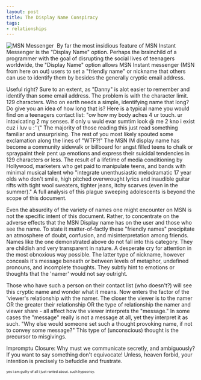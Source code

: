 ```yaml
--- 
layout: post
title: The Display Name Conspiracy
tags: 
- relationships
---
```

<img align="left" alt="MSN Messenger" id="image6" style="padding-right: 5px" src="http://binaryelysium.com/new/wp-content/uploads/2006/07/msnmessenger.thumbnail.jpg" />By far the most insidious feature of MSN Instant Messenger is the "Display Name" option. Perhaps the brainchild of a programmer with the goal of disrupting the social lives of teenagers worldwide, the "Display Name" option allows MSN Instant messenger (MSN from here on out) users to set a "friendly name" or nickname that others can use to identify them by besides the generally cryptic email address.

Useful right? Sure to an extent, as "Danny" is alot easier to remember and identify than some email address. The problem is with the character limit. 129 characters. Who on earth needs a simple, identifying name that long? Do give you an idea of how long that is? Here is a typical name you would find on a teenagers contact list:
"ow how my body aches 4 ur touch. ur intoxicating 2 my senses. if only u wuld evar sumtim look @ me 2 kno i exist cuz i luv u :''("
The majority of those reading this just read something familiar and unsurprising. The rest of you most likely spouted some exclamation along the lines of "WTF?!" The MSN IM display name has become a community sidewalk or billboard for angst filled teens to chalk or spraypaint their pent up emotions and express their suicidal tendencies in 129 characters or less. The result of a lifetime of media conditioning by Hollywood, marketers who get paid to manipulate teens, and bands with minimal musical talent who "integrate unenthusiastic melodramatic 17 year olds who don't smile, high pitched overwrought lyrics and inaudible guitar rifts with tight wool sweaters, tighter jeans, itchy scarves (even in the summer)." A full analysis of this plague sweeping adolescents is beyond the scope of this document.

Even the absurdity of the variety of names one might encounter on MSN is not the specific intent of this document. Rather, to concentrate on the adverse effects that the MSN Display name has on the user and those who see the name. To state it matter-of-factly these "friendly names" precipitate an atmosphere of doubt, confusion, and misinterpretation among friends. Names like the one demonstrated above do not fall into this category. They are childish and very transparent in nature. A desperate cry for attention in the most obnoxious way possible. The latter type of nickname, however conceals it's message beneath or between levels of metaphor, undefined pronouns, and incomplete thoughts. They subtly hint to emotions or thoughts that the 'namer' would not say outright.

Those who have such a person on their contact list (who doesn't?) will see this cryptic name and wonder what it means. Now enters the factor of the 'viewer's relationship with the namer. The closer the viewer is to the namer OR the greater their relationship OR the type of relationship the namer and viewer share - all affect how the viewer interprets the "message." In some cases the "message" really is not a message at all, yet they interpret it as such. "Why else would someone set such a thought provoking name, if not to convey some message?" This type of (unconscious) thought is the precursor to misgivings.

Impromptu Closure: Why must we communicate secretly, and ambiguously? If you want to say something don't equivocate! Unless, heaven forbid, your intention is precisely to befuddle and frustrate.

<span style="font-size: 9px">yes i am guilty of all i just ranted about. such hypocrisy.</span>

